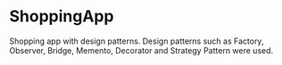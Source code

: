 # ShoppingApp
 Shopping app with design patterns. Design patterns such as Factory, Observer, Bridge, Memento, Decorator and Strategy Pattern were used.
